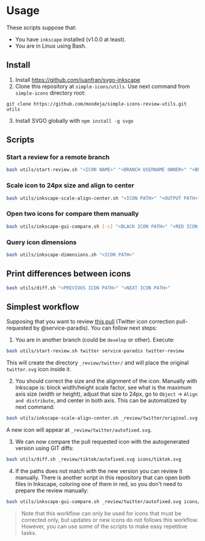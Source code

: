 # Usage

These scripts suppose that:

- You have `inkscape` installed (v1.0.0 at least).
- You are in Linux using Bash.

## Install

1. Install https://github.com/juanfran/svgo-inkscape
2. Clone this repository at `simple-icons/utils`. Use next command from
 `simple-icons` directory root:
```
git clone https://github.com/mondeja/simple-icons-review-utils.git utils
```
3. Install SVGO globally with `npm install -g svgo`

## Scripts
### Start a review for a remote branch

```bash
bash utils/start-review.sh "<ICON NAME>" "<BRANCH USERNAME OWNER>" "<BRANCH NAME>"
```

### Scale icon to 24px size and align to center

```bash
bash utils/inkscape-scale-align-center.sh "<ICON PATH>" "<OUTPUT PATH>" 
```

### Open two icons for compare them manually

```bash
bash utils/inkscape-gui-compare.sh [-c] "<BLACK ICON PATH>" "<RED ICON PATH>"
```

### Query icon dimensions

```bash
bash utils/inkscape-dimensions.sh "<ICON PATH>"
```

## Print differences between icons

```bash
bash utils/diff.sh "<PREVIOUS ICON PATH>" "<NEXT ICON PATH>"
```

## Simplest workflow

Supposing that you want to review
[this pull](https://github.com/simple-icons/simple-icons/pull/3860) (Twitter
icon correction pull-requested by @service-paradis). You can follow next steps:

1. You are in another branch (could be `develop` or other). Execute:

```bash
bash utils/start-review.sh twitter service-paradis twitter-review
```

This will create the directory `_review/twitter/` and will place the original
`twitter.svg` icon inside it.

2. You should correct the size and the alignment of the icon. Manually with
Inkscape is: block width/height scale factor, see what is the maximum axis size
(width or height), adjust that size to 24px, go to `Object` -> `Align and
distribute`, and center in both axis. This can be automatized by next command:

```bash
bash utils/inkscape-scale-align-center.sh _review/twitter/original.svg _review/twitter/autofixed.svg
```

A new icon will appear at `_review/twitter/autofixed.svg`.

3. We can now compare the pull requested icon with the autogenerated version
using GIT diffs:

```bash
bash utils/diff.sh _review/tiktok/autofixed.svg icons/tiktok.svg
```

4. If the paths does not match with the new version you can review it manually.
There is another script in this repository that can open both files in Inkscape,
coloring one of them in red, so you don't need to prepare the review manually:

```bash
bash utils/inkscape-gui-compare.sh _review/twitter/autofixed.svg icons/twitter.svg
```

> Note that this workflow can only be used for icons that must be corrected
only, but updates or new icons do not follows this workflow. However, you can
use some of the scripts to make easy repetitive tasks.

